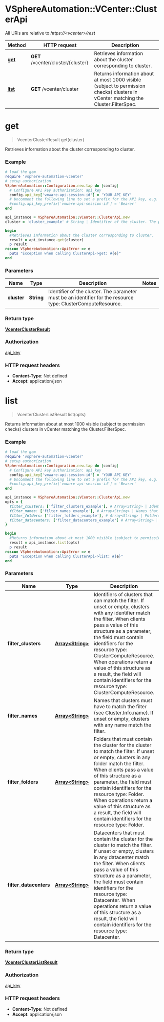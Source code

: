 # VSphereAutomation::VCenter::ClusterApi

All URIs are relative to *https://&lt;vcenter&gt;/rest*

Method | HTTP request | Description
------------- | ------------- | -------------
[**get**](ClusterApi.md#get) | **GET** /vcenter/cluster/{cluster} | Retrieves information about the cluster corresponding to cluster.
[**list**](ClusterApi.md#list) | **GET** /vcenter/cluster | Returns information about at most 1000 visible (subject to permission checks) clusters in vCenter matching the Cluster.FilterSpec.


# **get**
> VcenterClusterResult get(cluster)

Retrieves information about the cluster corresponding to cluster.

### Example
```ruby
# load the gem
require 'vsphere-automation-vcenter'
# setup authorization
VSphereAutomation::Configuration.new.tap do |config|
  # Configure API key authorization: api_key
  config.api_key['vmware-api-session-id'] = 'YOUR API KEY'
  # Uncomment the following line to set a prefix for the API key, e.g. 'Bearer' (defaults to nil)
  #config.api_key_prefix['vmware-api-session-id'] = 'Bearer'
end

api_instance = VSphereAutomation::VCenter::ClusterApi.new
cluster = 'cluster_example' # String | Identifier of the cluster. The parameter must be an identifier for the resource type: ClusterComputeResource.

begin
  #Retrieves information about the cluster corresponding to cluster.
  result = api_instance.get(cluster)
  p result
rescue VSphereAutomation::ApiError => e
  puts "Exception when calling ClusterApi->get: #{e}"
end
```

### Parameters

Name | Type | Description  | Notes
------------- | ------------- | ------------- | -------------
 **cluster** | **String**| Identifier of the cluster. The parameter must be an identifier for the resource type: ClusterComputeResource. | 

### Return type

[**VcenterClusterResult**](VcenterClusterResult.md)

### Authorization

[api_key](../README.md#api_key)

### HTTP request headers

 - **Content-Type**: Not defined
 - **Accept**: application/json



# **list**
> VcenterClusterListResult list(opts)

Returns information about at most 1000 visible (subject to permission checks) clusters in vCenter matching the Cluster.FilterSpec.

### Example
```ruby
# load the gem
require 'vsphere-automation-vcenter'
# setup authorization
VSphereAutomation::Configuration.new.tap do |config|
  # Configure API key authorization: api_key
  config.api_key['vmware-api-session-id'] = 'YOUR API KEY'
  # Uncomment the following line to set a prefix for the API key, e.g. 'Bearer' (defaults to nil)
  #config.api_key_prefix['vmware-api-session-id'] = 'Bearer'
end

api_instance = VSphereAutomation::VCenter::ClusterApi.new
opts = {
  filter_clusters: ['filter_clusters_example'], # Array<String> | Identifiers of clusters that can match the filter. If unset or empty, clusters with any identifier match the filter. When clients pass a value of this structure as a parameter, the field must contain identifiers for the resource type: ClusterComputeResource. When operations return a value of this structure as a result, the field will contain identifiers for the resource type: ClusterComputeResource.
  filter_names: ['filter_names_example'], # Array<String> | Names that clusters must have to match the filter (see Cluster.Info.name). If unset or empty, clusters with any name match the filter.
  filter_folders: ['filter_folders_example'], # Array<String> | Folders that must contain the cluster for the cluster to match the filter. If unset or empty, clusters in any folder match the filter. When clients pass a value of this structure as a parameter, the field must contain identifiers for the resource type: Folder. When operations return a value of this structure as a result, the field will contain identifiers for the resource type: Folder.
  filter_datacenters: ['filter_datacenters_example'] # Array<String> | Datacenters that must contain the cluster for the cluster to match the filter. If unset or empty, clusters in any datacenter match the filter. When clients pass a value of this structure as a parameter, the field must contain identifiers for the resource type: Datacenter. When operations return a value of this structure as a result, the field will contain identifiers for the resource type: Datacenter.
}

begin
  #Returns information about at most 1000 visible (subject to permission checks) clusters in vCenter matching the Cluster.FilterSpec.
  result = api_instance.list(opts)
  p result
rescue VSphereAutomation::ApiError => e
  puts "Exception when calling ClusterApi->list: #{e}"
end
```

### Parameters

Name | Type | Description  | Notes
------------- | ------------- | ------------- | -------------
 **filter_clusters** | [**Array&lt;String&gt;**](String.md)| Identifiers of clusters that can match the filter. If unset or empty, clusters with any identifier match the filter. When clients pass a value of this structure as a parameter, the field must contain identifiers for the resource type: ClusterComputeResource. When operations return a value of this structure as a result, the field will contain identifiers for the resource type: ClusterComputeResource. | [optional] 
 **filter_names** | [**Array&lt;String&gt;**](String.md)| Names that clusters must have to match the filter (see Cluster.Info.name). If unset or empty, clusters with any name match the filter. | [optional] 
 **filter_folders** | [**Array&lt;String&gt;**](String.md)| Folders that must contain the cluster for the cluster to match the filter. If unset or empty, clusters in any folder match the filter. When clients pass a value of this structure as a parameter, the field must contain identifiers for the resource type: Folder. When operations return a value of this structure as a result, the field will contain identifiers for the resource type: Folder. | [optional] 
 **filter_datacenters** | [**Array&lt;String&gt;**](String.md)| Datacenters that must contain the cluster for the cluster to match the filter. If unset or empty, clusters in any datacenter match the filter. When clients pass a value of this structure as a parameter, the field must contain identifiers for the resource type: Datacenter. When operations return a value of this structure as a result, the field will contain identifiers for the resource type: Datacenter. | [optional] 

### Return type

[**VcenterClusterListResult**](VcenterClusterListResult.md)

### Authorization

[api_key](../README.md#api_key)

### HTTP request headers

 - **Content-Type**: Not defined
 - **Accept**: application/json



